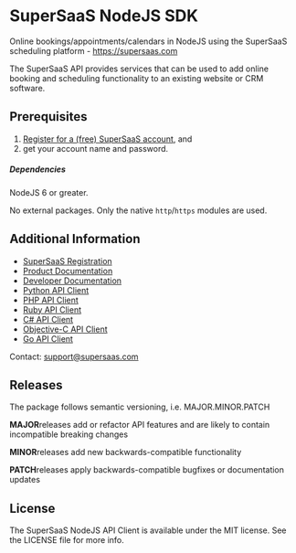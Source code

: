 # SuperSaaS NodeJS SDK

Online bookings/appointments/calendars in NodeJS using the SuperSaaS scheduling platform - https://supersaas.com

The SuperSaaS API provides services that can be used to add online booking and scheduling functionality to an existing 
website or CRM software.

## Prerequisites

1. [Register for a (free) SuperSaaS account](https://www.supersaas.com/accounts/new), and
2. get your account name and password.

##### Dependencies

NodeJS 6 or greater.

No external packages. Only the native `http`/`https` modules are used.



## Additional Information

+ [SuperSaaS Registration](https://www.supersaas.com/accounts/new)
+ [Product Documentation](https://www.supersaas.com/info/support)
+ [Developer Documentation](https://www.supersaas.com/info/dev)
+ [Python API Client](https://github.com/SuperSaaS/supersaas-python-api)
+ [PHP API Client](https://github.com/SuperSaaS/supersaas-php-api)
+ [Ruby API Client](https://github.com/SuperSaaS/supersaas-ruby-api)
+ [C# API Client](https://github.com/SuperSaaS/supersaas-csharp-api)
+ [Objective-C API Client](https://github.com/SuperSaaS/supersaas-objc-api)
+ [Go API Client](https://github.com/SuperSaaS/supersaas-go-api)

Contact: [support@supersaas.com](mailto:support@supersaas.com)

## Releases

The package follows semantic versioning, i.e. MAJOR.MINOR.PATCH 

**MAJOR**releases add or refactor API features and are likely to contain incompatible breaking changes

**MINOR**releases add new backwards-compatible functionality

**PATCH**releases apply backwards-compatible bugfixes or documentation updates

## License

The SuperSaaS NodeJS API Client is available under the MIT license. See the LICENSE file for more info.
